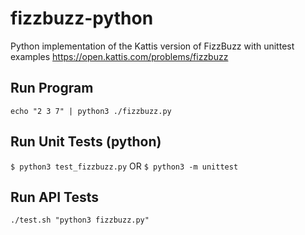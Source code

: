 # fizzbuzz-python

Python implementation of the Kattis version of FizzBuzz with unittest examples
https://open.kattis.com/problems/fizzbuzz

## Run Program

```echo "2 3 7" | python3 ./fizzbuzz.py```

## Run Unit Tests (python)
```$ python3 test_fizzbuzz.py```
OR
```$ python3 -m unittest```

## Run API Tests
```./test.sh "python3 fizzbuzz.py"```

